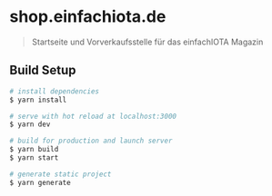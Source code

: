 # shop.einfachiota.de

> Startseite und Vorverkaufsstelle für das einfachIOTA Magazin

## Build Setup

``` bash
# install dependencies
$ yarn install

# serve with hot reload at localhost:3000
$ yarn dev

# build for production and launch server
$ yarn build
$ yarn start

# generate static project
$ yarn generate
```
